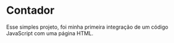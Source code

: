 # Contador

Esse simples projeto, foi minha primeira integração de um código JavaScript com uma página HTML.


